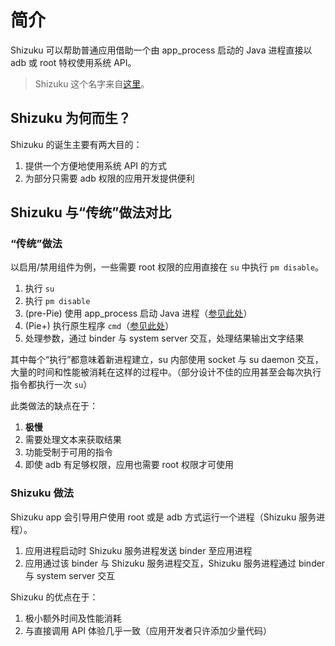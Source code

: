 # 简介

Shizuku 可以帮助普通应用借助一个由 app_process 启动的 Java 进程直接以 adb 或 root 特权使用系统 API。

> Shizuku 这个名字来自[这里](https://www.pixiv.net/artworks/75508584)。

## Shizuku 为何而生？

Shizuku 的诞生主要有两大目的：

1. 提供一个方便地使用系统 API 的方式
2. 为部分只需要 adb 权限的应用开发提供便利

## Shizuku 与“传统”做法对比

### “传统”做法

以启用/禁用组件为例，一些需要 root 权限的应用直接在 `su` 中执行 `pm disable`。

1. 执行 `su`
2. 执行 `pm disable`
3. (pre-Pie) 使用 app_process 启动 Java 进程（[参见此处](https://android.googlesource.com/platform/frameworks/base/+/oreo-release/cmds/pm/pm)）
4. (Pie+) 执行原生程序 `cmd`（[参见此处](https://android.googlesource.com/platform/frameworks/native/+/pie-release/cmds/cmd/)）
5. 处理参数，通过 binder 与 system server 交互，处理结果输出文字结果

其中每个“执行”都意味着新进程建立，su 内部使用 socket 与 su daemon 交互，大量的时间和性能被消耗在这样的过程中。（部分设计不佳的应用甚至会每次执行指令都执行一次 `su`）

此类做法的缺点在于：

1. **极慢**
2. 需要处理文本来获取结果
3. 功能受制于可用的指令
4. 即使 adb 有足够权限，应用也需要 root 权限才可使用

### Shizuku 做法

Shizuku app 会引导用户使用 root 或是 adb 方式运行一个进程（Shizuku 服务进程）。

1. 应用进程启动时 Shizuku 服务进程发送 binder 至应用进程
2. 应用通过该 binder 与 Shizuku 服务进程交互，Shizuku 服务进程通过 binder 与 system server 交互

Shizuku 的优点在于：

1. 极小额外时间及性能消耗
2. 与直接调用 API 体验几乎一致（应用开发者只许添加少量代码）